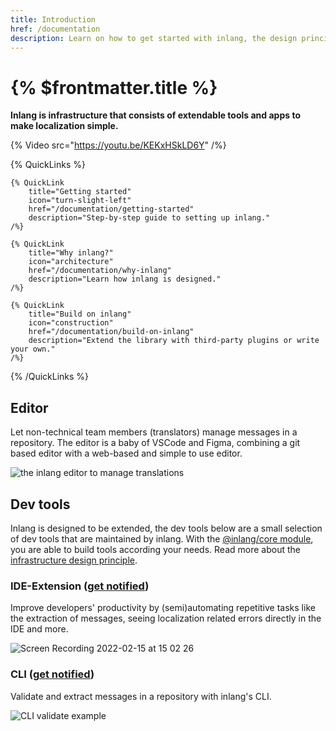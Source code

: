 ```yaml
---
title: Introduction
href: /documentation
description: Learn on how to get started with inlang, the design principles, and more.
---
```


# {% $frontmatter.title %}

**Inlang is infrastructure that consists of extendable tools and apps to make localization simple.**

{% Video src="https://youtu.be/KEKxHSkLD6Y" /%}

{% QuickLinks %}

    {% QuickLink
        title="Getting started"
        icon="turn-slight-left"
        href="/documentation/getting-started"
        description="Step-by-step guide to setting up inlang."
    /%}

    {% QuickLink
        title="Why inlang?"
        icon="architecture"
        href="/documentation/why-inlang"
        description="Learn how inlang is designed."
    /%}

    {% QuickLink
        title="Build on inlang"
        icon="construction"
        href="/documentation/build-on-inlang"
        description="Extend the library with third-party plugins or write your own."
    /%}

{% /QuickLinks %}

## Editor

Let non-technical team members (translators) manage messages in a repository. The editor is a baby of VSCode and Figma, combining a git based editor with a web-based and simple to use editor.

![the inlang editor to manage translations](https://cdn.jsdelivr.net/gh/inlang/inlang/assets/editor-example.png)

## Dev tools

Inlang is designed to be extended, the dev tools below are a small selection of dev tools that are maintained by inlang. With the [@inlang/core module](/documentation/build-on-inlang), you are able to build tools according your needs. Read more about the [infrastructure design principle](/documentation/why-inlang).

### IDE-Extension ([get notified](https://tally.so/r/wgbOpJ))

Improve developers' productivity by (semi)automating repetitive tasks like the extraction of messages, seeing localization related errors directly in the IDE and more.

![Screen Recording 2022-02-15 at 15 02 26](https://user-images.githubusercontent.com/35429197/154270998-3e8d147a-b979-4df5-b6df-a53c900d962e.gif)

### CLI ([get notified](https://tally.so/r/wgbOpJ))

Validate and extract messages in a repository with inlang's CLI.

![CLI validate example](https://cdn.jsdelivr.net/gh/inlang/inlang/assets/cli-validate.png)
